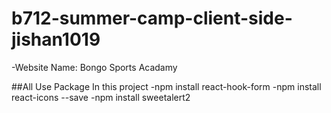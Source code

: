 # b712-summer-camp-client-side-jishan1019

-Website Name: Bongo Sports Acadamy

##All Use Package In this project
-npm install react-hook-form
-npm install react-icons --save
-npm install sweetalert2
